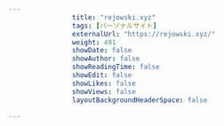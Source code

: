 ---
                title: "rejowski.xyz"
                tags: [パーソナルサイト]
                externalUrl: "https://rejowski.xyz/"
                weight: 491
                showDate: false
                showAuthor: false
                showReadingTime: false
                showEdit: false
                showLikes: false
                showViews: false
                layoutBackgroundHeaderSpace: false
                ---

